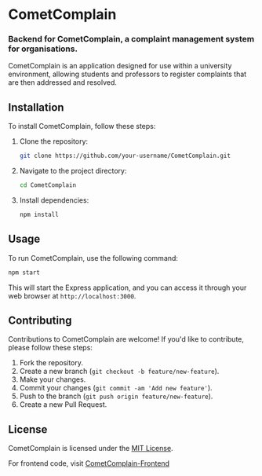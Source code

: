 # CometComplain
### Backend for CometComplain, a complaint management system for organisations.


CometComplain is an application designed for use within a university environment, allowing students and professors to register complaints that are then addressed and resolved.

## Installation

To install CometComplain, follow these steps:

1. Clone the repository:
   ```bash
   git clone https://github.com/your-username/CometComplain.git
   ```

2. Navigate to the project directory:
   ```bash
   cd CometComplain
   ```

3. Install dependencies:
   ```bash
   npm install
   ```

## Usage

To run CometComplain, use the following command:
```bash
npm start
```
This will start the Express application, and you can access it through your web browser at `http://localhost:3000`.

## Contributing

Contributions to CometComplain are welcome! If you'd like to contribute, please follow these steps:

1. Fork the repository.
2. Create a new branch (`git checkout -b feature/new-feature`).
3. Make your changes.
4. Commit your changes (`git commit -am 'Add new feature'`).
5. Push to the branch (`git push origin feature/new-feature`).
6. Create a new Pull Request.

## License

CometComplain is licensed under the [MIT License](LICENSE).

For frontend code, visit [CometComplain-Frontend](https://github.com/CometComplain/frontend)